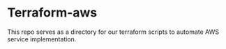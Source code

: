 # Terraform-aws
This repo serves as a directory for our terraform scripts to automate AWS service implementation.
